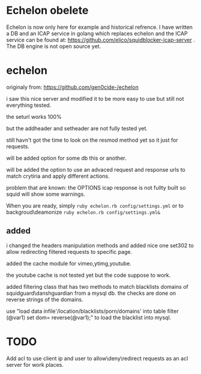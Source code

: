 Echelon obelete
===========
Echelon is now only here for example and historical refrence.
I have written a DB and an ICAP service in golang which replaces echelon and the ICAP service can be found at: https://github.com/elico/squidblocker-icap-server .
The DB engine is not open source yet.

echelon
===========
originaly from:
https://github.com/gen0cide-/echelon

i saw this nice server and modified it to be more easy to use but still not everything tested.

the seturl works 100%

but the addheader and setheader are not fully tested yet.

still havn't got the time to look on the resmod method yet so it just for requests.

will be added option for some db this or another.

will be added the option to use an advaced request and response urls to match crytiria and apply different actions.

problem that are known:
the OPTIONS icap response is not fullty built so squid will show some warnings.

When you are ready, simply `ruby echelon.rb config/settings.yml`
or to backgroud\deamonize `ruby echelon.rb config/settings.yml&`

added
--
i changed the headers manipulation methods and added nice one set302 to allow redirecting filtered requests to specific page.

added the cache module for vimeo,ytimg,youtube.

the youtube cache is not tested yet but the code suppose to work.

added filtering class that has two methods to match blacklists domains of squidguard\danshguardian from a mysql db.
the checks are done on reverse strings of the domains.

use "load data infile'/location/blacklists/porn/domains' into table filter (@var1) set dom= reverse(@var1);" to load the blacklist into mysql.

TODO
==
Add acl to use client ip and user to allow\deny\redirect requests as an acl server for work places.
